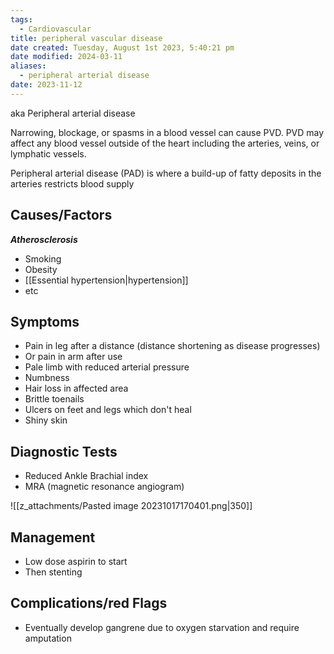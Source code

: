 ```yaml
---
tags:
  - Cardiovascular
title: peripheral vascular disease
date created: Tuesday, August 1st 2023, 5:40:21 pm
date modified: 2024-03-11
aliases:
  - peripheral arterial disease
date: 2023-11-12
---
```


aka Peripheral arterial disease

Narrowing, blockage, or spasms in a blood vessel can cause PVD. PVD may affect any blood vessel outside of the heart including the arteries, veins, or lymphatic vessels.

Peripheral arterial disease (PAD) is where a build-up of fatty deposits in the arteries restricts blood supply

## Causes/Factors

**_Atherosclerosis_**

- Smoking
- Obesity
- [[Essential hypertension|hypertension]]
- etc

## Symptoms

- Pain in leg after a distance (distance shortening as disease progresses)
- Or pain in arm after use
- Pale limb with reduced arterial pressure
- Numbness
- Hair loss in affected area
- Brittle toenails
- Ulcers on feet and legs which don't heal
- Shiny skin

## Diagnostic Tests

- Reduced Ankle Brachial index
- MRA (magnetic resonance angiogram)

![[z_attachments/Pasted image 20231017170401.png|350]]

## Management

- Low dose aspirin to start
- Then stenting

## Complications/red Flags

- Eventually develop gangrene due to oxygen starvation and require amputation
